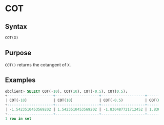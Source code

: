 # COT

## Syntax

```sql
COT(X)
```

## Purpose

`COT()` returns the cotangent of `X`.

## Examples

```sql
obclient> SELECT COT(-10), COT(10), COT(-0.5), COT(0.5);
+---------------------+--------------------+--------------------+-------------------+
| COT(-10)            | COT(10)            | COT(-0.5)          | COT(0.5)          |
+---------------------+--------------------+--------------------+-------------------+
| -1.5423510453569202 | 1.5423510453569202 | -1.830487721712452 | 1.830487721712452 |
+---------------------+--------------------+--------------------+-------------------+
1 row in set
```
